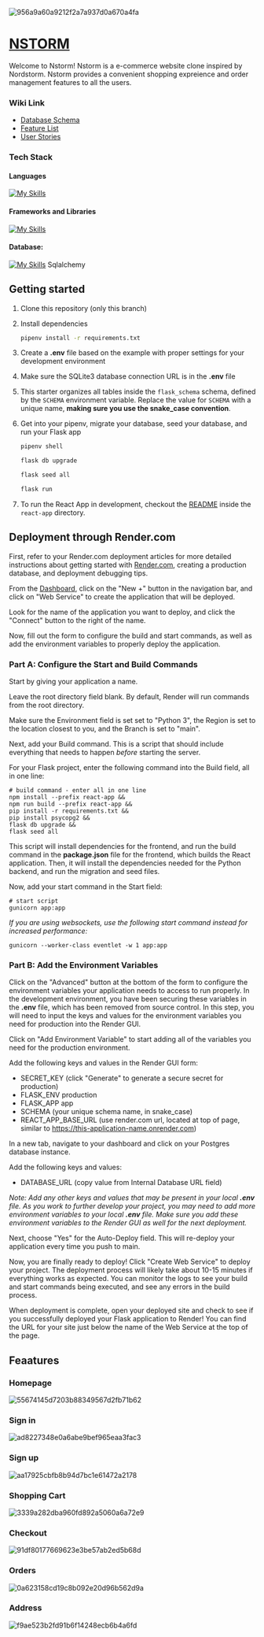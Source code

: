 
![956a9a60a9212f2a7a937d0a670a4fa](https://user-images.githubusercontent.com/97992495/211347691-a2d2415d-1493-4175-8545-c01b97526241.jpg)
# [NSTORM](https://nstorm.onrender.com)

Welcome to Nstorm! 
Nstorm is a e-commerce website clone inspired by Nordstorm. Nstorm provides a convenient shopping expreience and order management features to all the users. 

### Wiki Link
* [Database Schema](https://github.com/iffy713/Nstorm/wiki/Database-Schema)
* [Feature List](https://github.com/iffy713/Nstorm/wiki/Feature-Lists)
* [User Stories](https://github.com/iffy713/Nstorm/wiki/User-Stories)

### Tech Stack
#### Languages
[![My Skills](https://skillicons.dev/icons?i=html,css,js,py)](https://skillicons.dev)

#### Frameworks and Libraries
[![My Skills](https://skillicons.dev/icons?i=react,redux,flask)](https://skillicons.dev)

#### Database:
[![My Skills](https://skillicons.dev/icons?i=postgres)](https://skillicons.dev)
Sqlalchemy



## Getting started
1. Clone this repository (only this branch)

2. Install dependencies

      ```bash
      pipenv install -r requirements.txt
      ```

3. Create a **.env** file based on the example with proper settings for your
   development environment

4. Make sure the SQLite3 database connection URL is in the **.env** file

5. This starter organizes all tables inside the `flask_schema` schema, defined
   by the `SCHEMA` environment variable.  Replace the value for
   `SCHEMA` with a unique name, **making sure you use the snake_case
   convention**.

6. Get into your pipenv, migrate your database, seed your database, and run your Flask app

   ```bash
   pipenv shell
   ```

   ```bash
   flask db upgrade
   ```

   ```bash
   flask seed all
   ```

   ```bash
   flask run
   ```

7. To run the React App in development, checkout the [README](./react-app/README.md) inside the `react-app` directory.


## Deployment through Render.com

First, refer to your Render.com deployment articles for more detailed
instructions about getting started with [Render.com], creating a production
database, and deployment debugging tips.

From the [Dashboard], click on the "New +" button in the navigation bar, and
click on "Web Service" to create the application that will be deployed.

Look for the name of the application you want to deploy, and click the "Connect"
button to the right of the name.

Now, fill out the form to configure the build and start commands, as well as add
the environment variables to properly deploy the application.

### Part A: Configure the Start and Build Commands

Start by giving your application a name.

Leave the root directory field blank. By default, Render will run commands from
the root directory.

Make sure the Environment field is set set to "Python 3", the Region is set to
the location closest to you, and the Branch is set to "main".

Next, add your Build command. This is a script that should include everything
that needs to happen _before_ starting the server.

For your Flask project, enter the following command into the Build field, all in
one line:

```shell
# build command - enter all in one line
npm install --prefix react-app &&
npm run build --prefix react-app &&
pip install -r requirements.txt &&
pip install psycopg2 &&
flask db upgrade &&
flask seed all
```

This script will install dependencies for the frontend, and run the build
command in the __package.json__ file for the frontend, which builds the React
application. Then, it will install the dependencies needed for the Python
backend, and run the migration and seed files.

Now, add your start command in the Start field:

```shell
# start script
gunicorn app:app
```

_If you are using websockets, use the following start command instead for increased performance:_

`gunicorn --worker-class eventlet -w 1 app:app`

### Part B: Add the Environment Variables

Click on the "Advanced" button at the bottom of the form to configure the
environment variables your application needs to access to run properly. In the
development environment, you have been securing these variables in the __.env__
file, which has been removed from source control. In this step, you will need to
input the keys and values for the environment variables you need for production
into the Render GUI.

Click on "Add Environment Variable" to start adding all of the variables you
need for the production environment.

Add the following keys and values in the Render GUI form:

- SECRET_KEY (click "Generate" to generate a secure secret for production)
- FLASK_ENV production
- FLASK_APP app
- SCHEMA (your unique schema name, in snake_case)
- REACT_APP_BASE_URL (use render.com url, located at top of page, similar to
  https://this-application-name.onrender.com)

In a new tab, navigate to your dashboard and click on your Postgres database
instance.

Add the following keys and values:

- DATABASE_URL (copy value from Internal Database URL field)

_Note: Add any other keys and values that may be present in your local __.env__
file. As you work to further develop your project, you may need to add more
environment variables to your local __.env__ file. Make sure you add these
environment variables to the Render GUI as well for the next deployment._

Next, choose "Yes" for the Auto-Deploy field. This will re-deploy your
application every time you push to main.

Now, you are finally ready to deploy! Click "Create Web Service" to deploy your
project. The deployment process will likely take about 10-15 minutes if
everything works as expected. You can monitor the logs to see your build and
start commands being executed, and see any errors in the build process.

When deployment is complete, open your deployed site and check to see if you
successfully deployed your Flask application to Render! You can find the URL for
your site just below the name of the Web Service at the top of the page.

[Render.com]: https://render.com/
[Dashboard]: https://dashboard.render.com/

## Feaatures
### Homepage
![55674145d7203b88349567d2fb71b62](https://user-images.githubusercontent.com/97992495/211351761-64c9ef18-b0da-4f77-9acf-c81e46d9e802.png)

### Sign in
![ad8227348e0a6abe9bef965eaa3fac3](https://user-images.githubusercontent.com/97992495/211351862-136441bf-230f-47fb-a64d-3be59be83a28.png)

### Sign up
![aa17925cbfb8b94d7bc1e61472a2178](https://user-images.githubusercontent.com/97992495/211351900-12f05c3b-9827-466b-b004-a12fdad75442.png)

### Shopping Cart
![3339a282dba960fd892a5060a6a72e9](https://user-images.githubusercontent.com/97992495/211351987-5639a248-153c-4656-8067-aee9c6c03c59.png)

### Checkout 
![91df80177669623e3be57ab2ed5b68d](https://user-images.githubusercontent.com/97992495/211352052-dc185d1c-b62b-44a5-a609-8e3b2b71d776.png)

### Orders
![0a623158cd19c8b092e20d96b562d9a](https://user-images.githubusercontent.com/97992495/211352124-2305f61d-b5f4-4fec-bf63-64970e0bac47.png)

### Address
![f9ae523b2fd91b6f14248ecb6b4a6fd](https://user-images.githubusercontent.com/97992495/211352182-80502d44-3e96-4e19-bcd1-1720092ca0d6.png)




